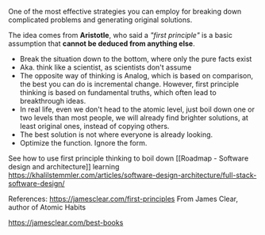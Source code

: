 
One of the most effective strategies you can employ for breaking down complicated problems and generating original solutions.

The idea comes from **Aristotle**, who said a _"first principle"_ is a basic assumption that **cannot be deduced from anything else**.

- Break the situation down to the bottom, where only the pure facts exist
- Aka. think like a scientist, as scientists don't assume
- The opposite way of thinking is Analog, which is based on comparison, the best you can do is incremental change. However, first principle thinking is based on fundamental truths, which often lead to breakthrough ideas. 
- In real life, even we don't head to the atomic level, just boil down one or two levels than most people, we will already find brighter solutions, at least original ones, instead of copying others.
- The best solution is not where everyone is already looking.
- Optimize the function. Ignore the form.

See how to use first principle thinking to boil down [[Roadmap - Software design and architecture]] learning
https://khalilstemmler.com/articles/software-design-architecture/full-stack-software-design/


References:
https://jamesclear.com/first-principles From James Clear, author of Atomic Habits

https://jamesclear.com/best-books
